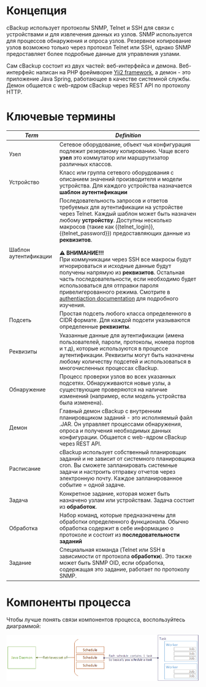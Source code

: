 # Концепция

cBackup использует протоколы SNMP, Telnet и SSH для связи с устройствами и для извлечения данных из узлов. SNMP используется для процессов обнаружения и опроса узлов. Резервное копирование узлов возможно только через протокол Telnet или SSH, однако SNMP предоставляет более подробные данные для управления узлами.

Сам cBackup состоит из двух частей: веб-интерфейса и демона. Веб-интерфейс написан на PHP фреймворке [Yii2 framework](http://www.yiiframework.com), а демон - это приложение Java Spring, работающее в качестве системной службы. Демон общается с web-ядром cBackup через REST API по протоколу HTTP.

# Ключевые термины

<div id="teminology-table"></div>

_Term_ | _Definition_
------------ | -------------
Узел | Сетевое оборудование, объект чья конфигурация подлежит резервному копированию. Чаще всего **узел** это коммутатор или маршрутизатор различных классов.
Устройство | Класс или группа сетевого оборудования с описанием значений производителя и модели устройства. Для каждого устройства назначается **шаблон аутентификации**
Шаблон аутентификации | Последовательность запросов и ответов требуемых для аутентификации на устройстве через Telnet. Каждый шаблон может быть назначен любому **устройству**. Доступны несколько макросов (такие как {{telnet_login}}, {{telnet_password}}) предоставляющих данные из **реквизитов**.<br><br><div class="warning">**⚠ ВНИМАНИЕ!!!** <br>При коммуникации через SSH все макросы будут игнорироваться и исходные данные будут получены напрямую из **реквизитов**. Остальная часть последовательности, если необходимо будет использоваться для отправки пароля привелигерованного режима. Смотрите в [authentiaction documentation](../administrators-guide/authentication) для подробного изучения.</div>
Подсеть | Простая подсеть любого класса определенного в CIDR формате. Для каждой подсети указываются определенные **реквизиты**. 
Реквизиты | Указанные данные для аутентификации (имена пользователей, пароли, протоколы, номера портов и т.д), которые используются в процессе аутентификации. Реквизиты могут быть назначены любому количеству подсетей и использоваться в многочисленных процессах cBackup.
Обнаружение | Процесс проверки узлов во всех указанных подсетях. Обнаруживаются новые узлы, а существующие проверяются на наличие изменений (например, если модель устройства была изменена).
Демон | Главный демон cBackup с внутренним планировщиком заданий - это исполняемый файл .JAR. Он управляет процессами обнаружения, опроса и получения необходимых данных конфигурации. Общается с web-ядром cBackup через REST API.
Расписание | cBackup использует собственный планировщик заданий и не зависит от системного планировщика cron. Вы сможете запланировать системные задачи и настроить отправку отчетов через электронную почту. Каждое запланированное событие = одной задаче.
Задача | Конкретное задание, которая может быть назначено узлам или устройствам. Задача состоит из **обработок**.
Обработка | Набор команд, которые предназначены для обработки определенного функционала. Обычно обработка содержит в себе информацию о протоколе и состоит из **последовательности заданий**
Задание | Специальная команда (Telnet или SSH в зависимости от протокола **обработки**). Это также может быть SNMP OID, если обработка, содержащая это задание, работает по протоколу SNMP.

# Компоненты процесса

Чтобы лучше понять связи компонентов процесса, воспользуйтесь диаграммой:

![Process elements relations](../assets/processes1.png)
